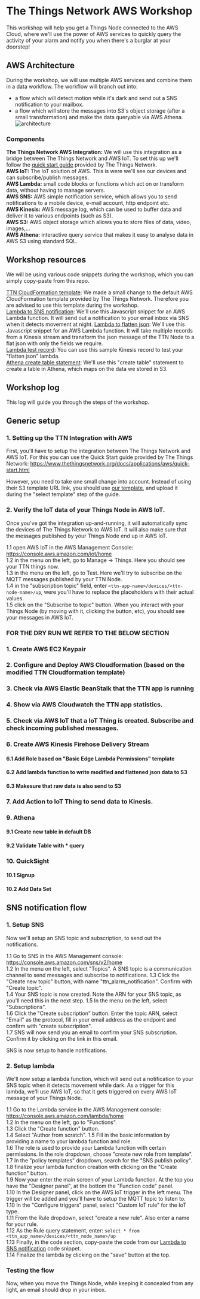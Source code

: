 # The Things Network AWS Workshop
This workshop will help you get a Things Node connected to the AWS Cloud, where we'll use the power of AWS services to quickly query the activity of your alarm and notify you when there's a burglar at your doorstep!

## AWS Architecture
During the workshop, we will use multiple AWS services and combine them in a data workflow. The workflow will branch out into:  
- a flow which will detect motion while it's dark and send out a SNS notification to your mailbox.
- a flow which will store the messages into S3's object storage (after a small transformation) and make the data queryable via AWS Athena.
![architecture](/assets/workshop.png)

### Components
**The Things Network AWS Integration:**  We will use this integration as a bridge between The Things Network and AWS IoT. To set this up we'll follow the [quick start guide](https://www.thethingsnetwork.org/docs/applications/aws/quick-start.html) provided by The Things Network.  
**AWS IoT:** The IoT solution of AWS. This is were we'll see our devices and can subscribe/publish messages.  
**AWS Lambda:** small code blocks or functions which act on or transform data, without having to manage servers.  
**AWS SNS:** AWS simple notification service, which allows you to send notifications to a mobile device, e-mail account, http endpoint etc.  
**AWS Kinesis:** AWS message log, which can be used to buffer data and deliver it to various endpoints (such as S3).  
**AWS S3:** AWS object storage which allows you to store files of data, video, images,...  
**AWS Athena:** interactive query service that makes it easy to analyse data in AWS S3 using standard SQL.  

## Workshop resources
We will be using various code snippets during the workshop, which you can simply copy-paste from this repo.  

[TTN CloudFormation template](ttn-cloudformation-template): We made a small change to the default AWS CloudFormation template provided by The Things Network. Therefore you are advised to use this template during the workshop.  
[Lambda to SNS notification](lambda-sns.js): We'll use this Javascript snippet for an AWS Lambda function. It will send out a notification to your email inbox via SNS when it detects movement at night.
[Lambda to flatten json](lambda-flatten-json-kinesis-records.js): We'll use this Javascript snippet for an AWS Lambda function. It will take multiple records from a Kinesis stream and transform the json message of the TTN Node to a flat json with only the fields we require.  
[Lambda test record](lambda-test-record.json): You can use this sample Kinesis record to test your "flatten json" lambda.  
[Athena create table statement](athena-create-table.sql): We'll use this "create table" statement to create a table in Athena, which maps on the data we stored in S3.  

## Workshop log
This log will guide you through the steps of the workshop.

## Generic setup

### 1. Setting up the TTN Integration with AWS
First, you'll have to setup the integration between The Things Network and AWS IoT. For this you can use the Quick Start guide provided by The Things Network:
https://www.thethingsnetwork.org/docs/applications/aws/quick-start.html

However, you need to take one small change into account. Instead of using their S3 template URL link, you should use [our template](ttn-cloudformation-template), and upload it during the "select template" step of the guide.

### 2. Verify the IoT data of your Things Node in AWS IoT.
Once you've got the integration up-and-running, it will automatically sync the devices of The Things Network to AWS IoT. It will also make sure that the messages 
published by your Things Node end up in AWS IoT.

1.1 open AWS IoT in the AWS Management Console: https://console.aws.amazon.com/iot/home  
1.2 in the menu on the left, go to Manage -> Things. Here you should see your TTN things now.  
1.3 in the menu on the left, go to Test. Here we'll try to subscribe on the MQTT messages published by your TTN Node.  
1.4 in the "subscription topic" field, enter `<ttn-app-name>/devices/<ttn-node-name>/up`, were you'll have to replace the placeholders with their actual values.  
1.5 click on the "Subscribe to topic" button. When you interact with your Things Node (by moving with it, clicking the button, etc), you should see your messages in AWS IoT.

### FOR THE DRY RUN WE REFER TO THE BELOW SECTION

### 1. Create AWS EC2 Keypair
### 2. Configure and Deploy AWS Cloudformation (based on the modified TTN Cloudformation template)
### 3. Check via AWS Elastic BeanStalk that the TTN app is running
### 4. Show via AWS Cloudwatch the TTN app statistics.
### 5. Check via AWS IoT that a IoT Thing is created. Subscribe and check incoming published messages.
### 6. Create AWS Kinesis Firehose Delivery Stream
#### 6.1 Add Role based on "Basic Edge Lambda Permissions" template
#### 6.2 Add lambda function to write modified and flattened json data to S3
#### 6.3 Makesure that raw data is also send to S3
### 7. Add Action to IoT Thing to send data to Kinesis.
### 9. Athena
#### 9.1 Create new table in default DB
#### 9.2 Validate Table with * query
### 10. QuickSight
#### 10.1 Signup
#### 10.2 Add Data Set

## SNS notification flow
### 1. Setup SNS
Now we'll setup an SNS topic and subscription, to send out the notifications.

1.1 Go to SNS in the AWS Management console: https://console.aws.amazon.com/sns/v2/home  
1.2 In the menu on the left, select "Topics". A SNS topic is a communication channel to send messages and subscribe to notifications.
1.3 Click the "Create new topic" button, with name "ttn_alarm_notification". Confirm with "Create topic".  
1.4 Your SNS topic is now created. Note the ARN for your SNS topic, as you'll need this in the next step.
1.5 In the menu on the left, select "Subscriptions".    
1.6 Click the "Create subscription" button. Enter the topic ARN, select "Email" as the protocol, fill in your email address as the endpoint and confirm with "create subscription".  
1.7 SNS will now send you an email to confirm your SNS subscription. Confirm it by clicking on the link in this email.

SNS is now setup to handle notifications.

### 2. Setup lambda
We'll now setup a lambda function, which will send out a notification to your SNS topic when it detects movement while dark.
As a trigger for this lambda, we'll use AWS IoT, so that it gets triggered on every AWS IoT message of your Things Node.

1.1 Go to the Lambda service in the AWS Management console: https://console.aws.amazon.com/lambda/home  
1.2 In the menu on the left, go to "Functions".  
1.3 Click the "Create function" button.  
1.4 Select "Author from scratch".
1.5 Fill in the basic information by providing a name to your lambda function and role.  
1.6 The role is used to provide your Lambda function with certain permissions. In the role dropdown, choose "create new role from template".  
1.7 In the "policy templates" dropdown, search for the "SNS publish policy".  
1.8 finalize your lambda function creation with clicking on the "Create function" button.  
1.9 Now your enter the main screen of your Lambda function. At the top you have the "Designer panel", at the bottom the "Function code" panel.  
1.10 In the Designer panel, click on the AWS IoT trigger in the left menu. The trigger will be added and you'll have to setup the MQTT topic to listen to.  
1.10 In the "Configure triggers" panel, select "Custom IoT rule" for the IoT type.  
1.11 From the Rule dropdown, select "create a new rule". Also enter a name for your rule.  
1.12 As the Rule query statement, enter: `select * from <ttn_app_name>/devices/<ttn_node_name>/up`  
1.13 Finally, in the code section, copy-paste the code from our [Lambda to SNS notification](lambda-sns.js) code snippet.  
1.14 Finalize the lambda by clicking on the "save" button at the top.  

### Testing the flow
Now, when you move the Things Node, while keeping it concealed from any light, an email should drop in your inbox.

